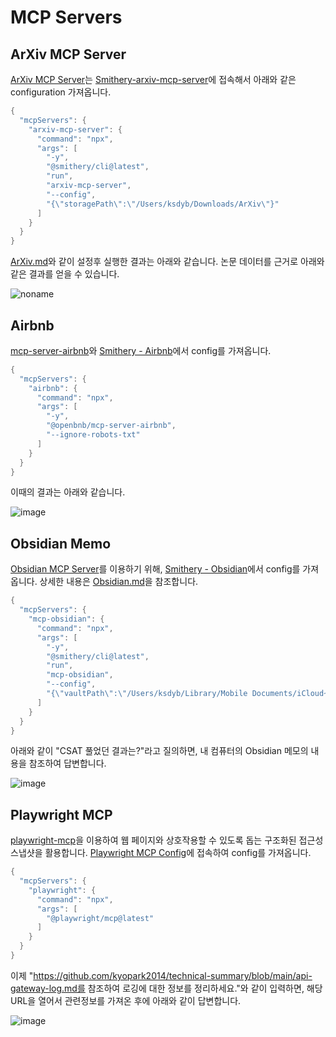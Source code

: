 # MCP Servers

## ArXiv MCP Server

[ArXiv MCP Server](https://github.com/blazickjp/arxiv-mcp-server)는 [Smithery-arxiv-mcp-server](https://smithery.ai/server/arxiv-mcp-server)에 접속해서 아래와 같은 configuration 가져옵니다.

```java
{
  "mcpServers": {
    "arxiv-mcp-server": {
      "command": "npx",
      "args": [
        "-y",
        "@smithery/cli@latest",
        "run",
        "arxiv-mcp-server",
        "--config",
        "{\"storagePath\":\"/Users/ksdyb/Downloads/ArXiv\"}"
      ]
    }
  }
}
```

[ArXiv.md](./ArXiv.md)와 같이 설정후 실행한 결과는 아래와 같습니다. 논문 데이터를 근거로 아래와 같은 결과를 얻을 수 있습니다.

![noname](https://github.com/user-attachments/assets/a5b156ec-3dda-40d6-925a-608b12b65448)


## Airbnb

[mcp-server-airbnb](https://github.com/openbnb-org/mcp-server-airbnb)와 [Smithery - Airbnb](https://smithery.ai/server/@openbnb-org/mcp-server-airbnb)에서 config를 가져옵니다. 

```java
{
  "mcpServers": {
    "airbnb": {
      "command": "npx",
      "args": [
        "-y",
        "@openbnb/mcp-server-airbnb",
        "--ignore-robots-txt"
      ]
    }
  }
}
```

이때의 결과는 아래와 같습니다. 


![image](https://github.com/user-attachments/assets/cde0b053-e699-4b65-8e7c-03eea8f8f9ec)


## Obsidian Memo

[Obsidian MCP Server](https://github.com/smithery-ai/mcp-obsidian)를 이용하기 위해, [Smithery - Obsidian](https://smithery.ai/server/mcp-obsidian)에서 config를 가져옵니다. 상세한 내용은 [Obsidian.md](./Obsidian.md)을 참조합니다.

```java
{
  "mcpServers": {
    "mcp-obsidian": {
      "command": "npx",
      "args": [
        "-y",
        "@smithery/cli@latest",
        "run",
        "mcp-obsidian",
        "--config",
        "{\"vaultPath\":\"/Users/ksdyb/Library/Mobile Documents/iCloud~md~obsidian/Documents/memo\"}"
      ]
    }
  }
}
```

아래와 같이 "CSAT 풀었던 결과는?"라고 질의하면, 내 컴퓨터의 Obsidian 메모의 내용을 참조하여 답변합니다.

![image](https://github.com/user-attachments/assets/5c83eee1-262d-428e-97d7-fac3d9f38f2a)

## Playwright MCP

[playwright-mcp](https://github.com/microsoft/playwright-mcp)을 이용하여 웹 페이지와 상호작용할 수 있도록 돕는 구조화된 접근성 스냅샷을 활용합니다. [Playwright MCP Config](https://github.com/microsoft/playwright-mcp?tab=readme-ov-file#example-config)에 접속하여 config를 가져옵니다.

```java
{
  "mcpServers": {
    "playwright": {
      "command": "npx",
      "args": [
        "@playwright/mcp@latest"
      ]
    }
  }
}
```

이제 "https://github.com/kyopark2014/technical-summary/blob/main/api-gateway-log.md를 참조하여 로깅에 대한 정보를 정리하세요."와 같이 입력하면, 해당 URL을 열어서 관련정보를 가져온 후에 아래와 같이 답변합니다.

![image](https://github.com/user-attachments/assets/fe7c4382-9c8c-4cd7-9c0e-166fa04bc71e)

